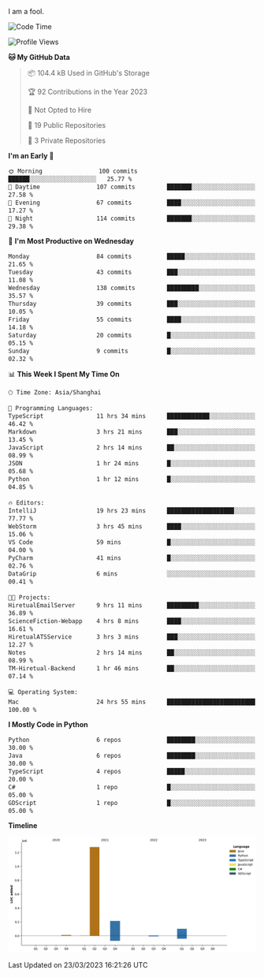 I am a fool.

<!--START_SECTION:waka-->
![Code Time](http://img.shields.io/badge/Code%20Time-204%20hrs%2013%20mins-blue)

![Profile Views](http://img.shields.io/badge/Profile%20Views-5-blue)

**🐱 My GitHub Data** 

> 📦 104.4 kB Used in GitHub's Storage 
 > 
> 🏆 92 Contributions in the Year 2023
 > 
> 🚫 Not Opted to Hire
 > 
> 📜 19 Public Repositories 
 > 
> 🔑 3 Private Repositories 
 > 
**I'm an Early 🐤** 

```text
🌞 Morning                100 commits         ██████░░░░░░░░░░░░░░░░░░░   25.77 % 
🌆 Daytime                107 commits         ███████░░░░░░░░░░░░░░░░░░   27.58 % 
🌃 Evening                67 commits          ████░░░░░░░░░░░░░░░░░░░░░   17.27 % 
🌙 Night                  114 commits         ███████░░░░░░░░░░░░░░░░░░   29.38 % 
```
📅 **I'm Most Productive on Wednesday** 

```text
Monday                   84 commits          █████░░░░░░░░░░░░░░░░░░░░   21.65 % 
Tuesday                  43 commits          ███░░░░░░░░░░░░░░░░░░░░░░   11.08 % 
Wednesday                138 commits         █████████░░░░░░░░░░░░░░░░   35.57 % 
Thursday                 39 commits          ███░░░░░░░░░░░░░░░░░░░░░░   10.05 % 
Friday                   55 commits          ████░░░░░░░░░░░░░░░░░░░░░   14.18 % 
Saturday                 20 commits          █░░░░░░░░░░░░░░░░░░░░░░░░   05.15 % 
Sunday                   9 commits           █░░░░░░░░░░░░░░░░░░░░░░░░   02.32 % 
```


📊 **This Week I Spent My Time On** 

```text
🕑︎ Time Zone: Asia/Shanghai

💬 Programming Languages: 
TypeScript               11 hrs 34 mins      ████████████░░░░░░░░░░░░░   46.42 % 
Markdown                 3 hrs 21 mins       ███░░░░░░░░░░░░░░░░░░░░░░   13.45 % 
JavaScript               2 hrs 14 mins       ██░░░░░░░░░░░░░░░░░░░░░░░   08.99 % 
JSON                     1 hr 24 mins        █░░░░░░░░░░░░░░░░░░░░░░░░   05.68 % 
Python                   1 hr 12 mins        █░░░░░░░░░░░░░░░░░░░░░░░░   04.85 % 

🔥 Editors: 
IntelliJ                 19 hrs 23 mins      ███████████████████░░░░░░   77.77 % 
WebStorm                 3 hrs 45 mins       ████░░░░░░░░░░░░░░░░░░░░░   15.06 % 
VS Code                  59 mins             █░░░░░░░░░░░░░░░░░░░░░░░░   04.00 % 
PyCharm                  41 mins             █░░░░░░░░░░░░░░░░░░░░░░░░   02.76 % 
DataGrip                 6 mins              ░░░░░░░░░░░░░░░░░░░░░░░░░   00.41 % 

🐱‍💻 Projects: 
HiretualEmailServer      9 hrs 11 mins       █████████░░░░░░░░░░░░░░░░   36.89 % 
ScienceFiction-Webapp    4 hrs 8 mins        ████░░░░░░░░░░░░░░░░░░░░░   16.61 % 
HiretualATSService       3 hrs 3 mins        ███░░░░░░░░░░░░░░░░░░░░░░   12.27 % 
Notes                    2 hrs 14 mins       ██░░░░░░░░░░░░░░░░░░░░░░░   08.99 % 
TM-Hiretual-Backend      1 hr 46 mins        ██░░░░░░░░░░░░░░░░░░░░░░░   07.14 % 

💻 Operating System: 
Mac                      24 hrs 55 mins      █████████████████████████   100.00 % 
```

**I Mostly Code in Python** 

```text
Python                   6 repos             ████████░░░░░░░░░░░░░░░░░   30.00 % 
Java                     6 repos             ████████░░░░░░░░░░░░░░░░░   30.00 % 
TypeScript               4 repos             █████░░░░░░░░░░░░░░░░░░░░   20.00 % 
C#                       1 repo              █░░░░░░░░░░░░░░░░░░░░░░░░   05.00 % 
GDScript                 1 repo              █░░░░░░░░░░░░░░░░░░░░░░░░   05.00 % 
```



**Timeline**

![Lines of Code chart](https://raw.githubusercontent.com/VeejaLiu/VeejaLiu/master/assets/bar_graph.png)


 Last Updated on 23/03/2023 16:21:26 UTC
<!--END_SECTION:waka-->
